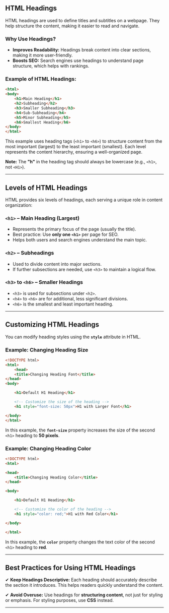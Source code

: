 
## **HTML Headings**  

HTML headings are used to define titles and subtitles on a webpage. They help structure the content, making it easier to read and navigate.  

### **Why Use Headings?**  
- **Improves Readability:** Headings break content into clear sections, making it more user-friendly.  
- **Boosts SEO:** Search engines use headings to understand page structure, which helps with rankings.  

### **Example of HTML Headings:**  

```html
<html>
<body>
    <h1>Main Heading</h1>
    <h2>Subheading</h2>
    <h3>Smaller Subheading</h3>
    <h4>Sub-Subheading</h4>
    <h5>Minor Subheading</h5>
    <h6>Smallest Heading</h6>
</body>
</html>
```

This example uses heading tags (`<h1>` to `<h6>`) to structure content from the most important (largest) to the least important (smallest). Each level represents the content hierarchy, ensuring a well-organized page.  

**Note:** The **"h"** in the heading tag should always be lowercase (e.g., `<h1>`, not `<H1>`).  

---

## **Levels of HTML Headings**  

HTML provides six levels of headings, each serving a unique role in content organization:  

### **`<h1>` – Main Heading (Largest)**  
- Represents the primary focus of the page (usually the title).  
- Best practice: Use **only one `<h1>`** per page for SEO.  
- Helps both users and search engines understand the main topic.  

### **`<h2>` – Subheadings**  
- Used to divide content into major sections.  
- If further subsections are needed, use `<h3>` to maintain a logical flow.  

### **`<h3>` to `<h6>` – Smaller Headings**  
- `<h3>` is used for subsections under `<h2>`.  
- `<h4>` to `<h6>` are for additional, less significant divisions.  
- `<h6>` is the smallest and least important heading.  

---

## **Customizing HTML Headings**  

You can modify heading styles using the **`style`** attribute in HTML.  

### **Example: Changing Heading Size**  

```html
<!DOCTYPE html>
<html>
    <head>
    <title>Changing Heading Font</title>
</head>
<body>

    <h1>Default H1 Heading</h1>

    <!-- Customize the size of the heading -->
    <h1 style="font-size: 50px">H1 with Larger Font</h1>

</body>
</html>
```

In this example, the **`font-size`** property increases the size of the second `<h1>` heading to **50 pixels**.  

### **Example: Changing Heading Color**  

```html
<!DOCTYPE html>
<html>

<head>
    <title>Changing Heading Color</title>
</head>

<body>

    <h1>Default H1 Heading</h1>

    <!-- Customize the color of the heading -->
    <h1 style="color: red;">H1 with Red Color</h1>

</body>

</html>
```  

In this example, the **`color`** property changes the text color of the second `<h1>` heading to **red**.

---

## **Best Practices for Using HTML Headings**  

✔ **Keep Headings Descriptive:** Each heading should accurately describe the section it introduces. This helps readers quickly understand the content.  

✔ **Avoid Overuse:** Use headings for **structuring content**, not just for styling or emphasis. For styling purposes, use **CSS** instead.  

---